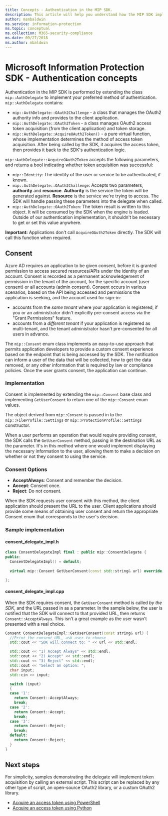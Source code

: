 ```yaml
---
title: Concepts - Authentication in the MIP SDK.
description: This article will help you understand how the MIP SDK implements authentication, and the requirements for client applications to provide OAuth2 access token acquisition logic.
author: msmbaldwin
ms.service: information-protection
ms.topic: conceptual
ms.collection: M365-security-compliance
ms.date: 09/27/2018
ms.author: mbaldwin
---
```


# Microsoft Information Protection SDK - Authentication concepts

Authentication in the MIP SDK is performed by extending the class `mip::AuthDelegate` to implement your preferred method of authentication. `mip::AuthDelegate` contains:

- `mip::AuthDelegate::OAuth2Challenge` - a class that manages the OAuth2 authority info and provides to the client application.
- `mip::AuthDelegate::OAuth2Token` - a class manages OAuth2 access token acquisition (from the client application) and token storage.
- `mip::AuthDelegate::AcquireOAuth2Token()` - a pure virtual function, whose implementation determines the method of access token acquisition. After being called by the SDK, it acquires the access token, then provides it back to the SDK's authentication logic.

`mip::AuthDelegate::AcquireOAuth2Token` accepts the following parameters, and returns a bool indicating whether token acquisition was successful:

- `mip::Identity`: The identity of the user or service to be authenticated, if known.
- `mip::AuthDelegate::OAuth2Challenge`: Accepts two parameters, **authority** and **resource**. **Authority** is the service the token will be generated against. **Resource** is the service we're trying to access. The SDK will handle passing these parameters into the delegate when called.
- `mip::AuthDelegate::OAuth2Token`: The token result is written to this object. It will be consumed by the SDK when the engine is loaded. Outside of our authentication implementation, it shouldn't be necessary to get or set this value anywhere.

**Important:** Applications don't call `AcquireOAuth2Token` directly. The SDK will call this function when required.

## Consent

Azure AD requires an application to be given consent, before it is granted permission to access secured resources/APIs under the identity of an account. Consent is recorded as a permanent acknowledgement of permission in the tenant of the account, for the specific account (user consent) or all accounts (admin consent). Consent occurs in various scenarios, based on the API being accessed and permissions the application is seeking, and the account used for sign-in: 

- accounts from the *same tenant* where your application is registered, if you or an administrator didn't explicitly pre-consent access via the "Grant Permissions" feature.
- accounts from a *different tenant* if your application is registered as multi-tenant, and the tenant administrator hasn't pre-consented for all users in advance.

The `mip::Consent` enum class implements an easy-to-use approach that permits application developers to provide a custom consent experience based on the endpoint that is being accessed by the SDK. The notification can inform a user of the data that will be collected, how to get the data removed, or any other information that is required by law or compliance policies. Once the user grants consent, the application can continue. 

### Implementation

Consent is implemented by extending the `mip::Consent` base class and implementing `GetUserConsent` to return one of the `mip::Consent` enum values. 

The object derived from `mip::Consent` is passed in to the `mip::FileProfile::Settings` or `mip::ProtectionProfile::Settings` constructor.

When a user performs an operation that would require providing consent, the SDK calls the `GetUserConsent` method, passing in the destination URL as the parameter. It's in this method where one would implement displaying the necessary information to the user, allowing them to make a decision on whether or not they consent to using the service. 

### Consent Options

- **AcceptAlways**: Consent and remember the decision.
- **Accept**: Consent once.
- **Reject**: Do not consent.

When the SDK requests user consent with this method, the client
application should present the URL to the user. Client applications should
provide some means of obtaining user consent and return the appropriate
Consent enum that corresponds to the user's decision.

### Sample implementation

#### consent_delegate_impl.h

```cpp
class ConsentDelegateImpl final : public mip::ConsentDelegate {
public:
  ConsentDelegateImpl() = default;
  
  virtual mip::Consent GetUserConsent(const std::string& url) override;

};
```

#### consent_delegate_impl.cpp

When the SDK requires consent, the `GetUserConsent` method is called *by the SDK*, and the URL passed in as a parameter. In the sample below, the user is notified that the SDK will connect to that provided URL, then returns `Consent::AcceptAlways`. This isn't a great example as the user wasn't presented with a real choice.

```cpp
Consent ConsentDelegateImpl::GetUserConsent(const string& url) {
  //Print the consent URL, ask user to choose
  std::cout << "SDK will connect to: " << url << std::endl;

  std::cout << "1) Accept Always" << std::endl;
  std::cout << "2) Accept" << std::endl;
  std::cout << "3) Reject" << std::endl;
  std::cout << "Select an option: ";
  char input;
  std::cin >> input;

  switch (input)
  {
  case '1':
    return Consent::AcceptAlways;
    break;
  case '2':
    return Consent::Accept;
    break;
  case '3':
    return Consent::Reject;
    break;
  default:
    return Consent::Reject;
  }  
}
```

## Next steps

For simplicity, samples demonstrating the delegate will implement token acquisition by calling an external script. This script can be replaced by any other type of script, an open-source OAuth2 library, or a custom OAuth2 library.

- [Acquire an access token using PowerShell](concept-authentication-acquire-token-ps.md)
- [Acquire an access token using Python](concept-authentication-acquire-token-py.md)
